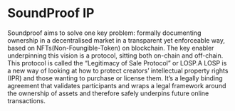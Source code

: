 # SoundProof IP

Soundproof aims to solve one key problem: formally documenting ownership in a decentralised market in a transparent yet enforceable way, based on NFTs(Non-Foungible-Token) on blockchain. The key enabler underpinning this vision is a protocol, sitting both on-chain and off-chain.
This protocol is called the “Legitimacy of Sale Protocol” or LOSP.A LOSP is a new way of looking at how to protect creators’ intellectual property rights (IPR) and those wanting to purchase or license them. It’s a legally binding agreement that validates participants and wraps a legal framework around the ownership of assets and therefore safely underpins future online transactions.

